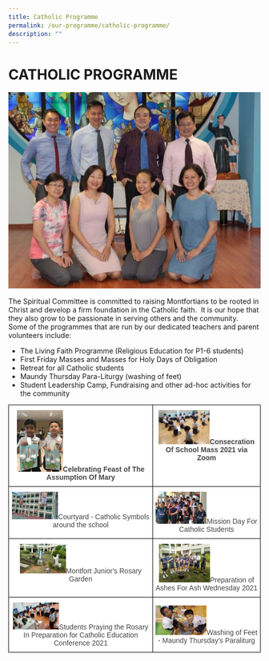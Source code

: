 ```yaml
---
title: Catholic Programme
permalink: /our-programme/catholic-programme/
description: ""
---
```

# **CATHOLIC PROGRAMME**

![](/images/Spiritual%20Com.jpg)

The Spiritual Committee is committed to raising Montfortians to be rooted in Christ and develop a firm foundation in the Catholic faith. &nbsp;It is our hope that they also grow to be passionate in serving others and the community.&nbsp; Some of the programmes that are run by our dedicated teachers and parent volunteers include:  

*   The Living Faith Programme (Religious Education for P1-6 students)
*   First Friday Masses and Masses for Holy Days of Obligation
*   Retreat for all Catholic students
*   Maundy Thursday Para-Liturgy (washing of feet)
*   Student Leadership Camp, Fundraising and other ad-hoc activities for the community


<table style="border-collapse:collapse;border-spacing:0" class="tg"><thead><tr><th style="background-color:#FFF;border-color:black;border-style:solid;border-width:1px;color:#444;font-family:Arial, sans-serif;font-size:14px;font-weight:bold;overflow:hidden;padding:10px 5px;text-align:center;vertical-align:top;word-break:normal"><img src="/images/Celebrating%20Feast%20of%20The%20Assumption%20Of%20Mary.jpg" alt="Celebrating Feast of The Assumption Of Mary.jpg" width="92" height="123">Celebrating Feast of The Assumption Of Mary</th><th style="background-color:#FFF;border-color:black;border-style:solid;border-width:1px;color:#444;font-family:Arial, sans-serif;font-size:14px;font-weight:bold;overflow:hidden;padding:10px 5px;text-align:center;vertical-align:top;word-break:normal"><img src="/images/Consecration%20Of%20School%20Mass%202021%20via%20Zoom.jpg" alt="Consecration Of School Mass 2021 via Zoom.jpg" width="102" height="68">Consecration Of School Mass 2021 via Zoom</th></tr></thead><tbody><tr><td style="background-color:#FFF;border-color:black;border-style:solid;border-width:1px;color:#444;font-family:Arial, sans-serif;font-size:14px;overflow:hidden;padding:10px 5px;text-align:center;vertical-align:top;word-break:normal"><img src="/images/Courtyard%20-%20Catholic%20Symbols%20around%20the%20school.jpg" alt="Courtyard - Catholic Symbols around the school.jpg" width="92" height="55">Courtyard - Catholic Symbols around the school</td><td style="background-color:#FFF;border-color:black;border-style:solid;border-width:1px;color:#444;font-family:Arial, sans-serif;font-size:14px;overflow:hidden;padding:10px 5px;text-align:center;vertical-align:top;word-break:normal"><img src="/images/Mission%20Day%20For%20Catholic%20Students.jpg" alt="Mission Day For Catholic Students.jpg" width="102" height="64">Mission Day For Catholic Students</td></tr><tr><td style="background-color:#FFF;border-color:black;border-style:solid;border-width:1px;color:#444;font-family:Arial, sans-serif;font-size:14px;overflow:hidden;padding:10px 5px;text-align:center;vertical-align:top;word-break:normal"><img src="/images/Montfort%20Juniors%20Rosary%20Garden.jpg" alt="Montfort Juniors Rosary Garden.jpg" width="92" height="59">Montfort Junior's Rosary Garden</td><td style="background-color:#FFF;border-color:black;border-style:solid;border-width:1px;color:#444;font-family:Arial, sans-serif;font-size:14px;overflow:hidden;padding:10px 5px;text-align:center;vertical-align:top;word-break:normal"><img src="/images/Preparation%20of%20Ashes%20For%20Ash%20Wednesday%202021.jpg" alt="Preparation of Ashes For Ash Wednesday 2021.jpg" width="102" height="77">Preparation of Ashes For Ash Wednesday 2021</td></tr><tr><td style="background-color:#FFF;border-color:black;border-style:solid;border-width:1px;color:#444;font-family:Arial, sans-serif;font-size:14px;overflow:hidden;padding:10px 5px;text-align:center;vertical-align:middle;word-break:normal"> <img src="/images/Students%20Praying%20the%20Rosary%20In%20Preparation%20for%20Catholic%20Education%20Conference%202021.jpg" alt="Students Praying the Rosary In Preparation for Catholic Education Conference 2021.jpg" width="92" height="54">Students Praying the Rosary In Preparation for Catholic Education Conference 2021</td><td style="background-color:#FFF;border-color:black;border-style:solid;border-width:1px;color:#444;font-family:Arial, sans-serif;font-size:14px;overflow:hidden;padding:10px 5px;text-align:center;vertical-align:middle;word-break:normal"> <img src="/images/Washing%20of%20Feet%20-%20Maundy%20Thursdays%20Paraliturgy.jpg" alt="Washing of Feet - Maundy Thursdays Paraliturgy.jpg" width="102" height="59">Washing of Feet - Maundy Thursday's Paraliturg</td></tr></tbody></table>